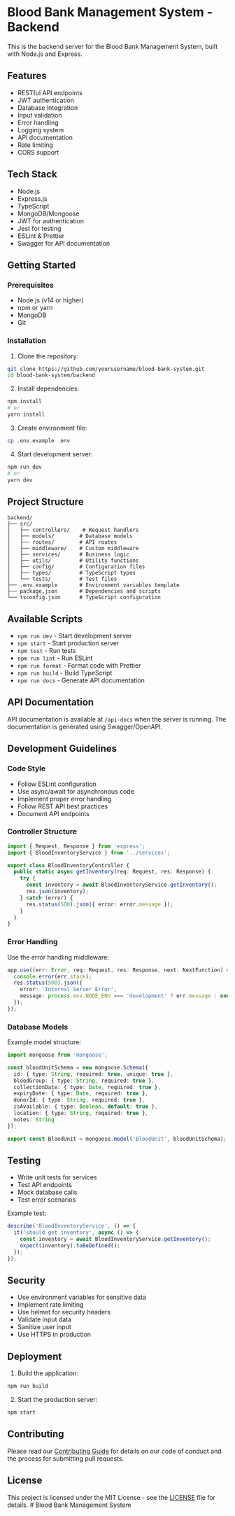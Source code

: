 # Blood Bank Management System - Backend

This is the backend server for the Blood Bank Management System, built with Node.js and Express.

## Features

- RESTful API endpoints
- JWT authentication
- Database integration
- Input validation
- Error handling
- Logging system
- API documentation
- Rate limiting
- CORS support

## Tech Stack

- Node.js
- Express.js
- TypeScript
- MongoDB/Mongoose
- JWT for authentication
- Jest for testing
- ESLint & Prettier
- Swagger for API documentation

## Getting Started

### Prerequisites

- Node.js (v14 or higher)
- npm or yarn
- MongoDB
- Git

### Installation

1. Clone the repository:
```bash
git clone https://github.com/yourusername/blood-bank-system.git
cd blood-bank-system/backend
```

2. Install dependencies:
```bash
npm install
# or
yarn install
```

3. Create environment file:
```bash
cp .env.example .env
```

4. Start development server:
```bash
npm run dev
# or
yarn dev
```

## Project Structure

```
backend/
├── src/
│   ├── controllers/    # Request handlers
│   ├── models/        # Database models
│   ├── routes/        # API routes
│   ├── middleware/    # Custom middleware
│   ├── services/      # Business logic
│   ├── utils/         # Utility functions
│   ├── config/        # Configuration files
│   ├── types/         # TypeScript types
│   └── tests/         # Test files
├── .env.example       # Environment variables template
├── package.json       # Dependencies and scripts
└── tsconfig.json      # TypeScript configuration
```

## Available Scripts

- `npm run dev` - Start development server
- `npm start` - Start production server
- `npm test` - Run tests
- `npm run lint` - Run ESLint
- `npm run format` - Format code with Prettier
- `npm run build` - Build TypeScript
- `npm run docs` - Generate API documentation

## API Documentation

API documentation is available at `/api-docs` when the server is running. The documentation is generated using Swagger/OpenAPI.

## Development Guidelines

### Code Style

- Follow ESLint configuration
- Use async/await for asynchronous code
- Implement proper error handling
- Follow REST API best practices
- Document API endpoints

### Controller Structure

```typescript
import { Request, Response } from 'express';
import { BloodInventoryService } from '../services';

export class BloodInventoryController {
  public static async getInventory(req: Request, res: Response) {
    try {
      const inventory = await BloodInventoryService.getInventory();
      res.json(inventory);
    } catch (error) {
      res.status(500).json({ error: error.message });
    }
  }
}
```

### Error Handling

Use the error handling middleware:

```typescript
app.use((err: Error, req: Request, res: Response, next: NextFunction) => {
  console.error(err.stack);
  res.status(500).json({
    error: 'Internal Server Error',
    message: process.env.NODE_ENV === 'development' ? err.message : undefined
  });
});
```

### Database Models

Example model structure:

```typescript
import mongoose from 'mongoose';

const bloodUnitSchema = new mongoose.Schema({
  id: { type: String, required: true, unique: true },
  bloodGroup: { type: String, required: true },
  collectionDate: { type: Date, required: true },
  expiryDate: { type: Date, required: true },
  donorId: { type: String, required: true },
  isAvailable: { type: Boolean, default: true },
  location: { type: String, required: true },
  notes: String
});

export const BloodUnit = mongoose.model('BloodUnit', bloodUnitSchema);
```

## Testing

- Write unit tests for services
- Test API endpoints
- Mock database calls
- Test error scenarios

Example test:
```typescript
describe('BloodInventoryService', () => {
  it('should get inventory', async () => {
    const inventory = await BloodInventoryService.getInventory();
    expect(inventory).toBeDefined();
  });
});
```

## Security

- Use environment variables for sensitive data
- Implement rate limiting
- Use helmet for security headers
- Validate input data
- Sanitize user input
- Use HTTPS in production

## Deployment

1. Build the application:
```bash
npm run build
```

2. Start the production server:
```bash
npm start
```

## Contributing

Please read our [Contributing Guide](../CONTRIBUTING.md) for details on our code of conduct and the process for submitting pull requests.

## License

This project is licensed under the MIT License - see the [LICENSE](../LICENSE) file for details. # Blood Bank Management System
